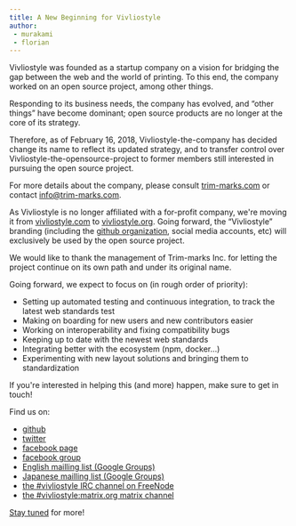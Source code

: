 ```yaml
---
title: A New Beginning for Vivliostyle
author:
 - murakami
 - florian
---
```


Vivliostyle was founded as a startup company on a vision for bridging the gap between the web and the world of printing. To this end, the company worked on an open source project, among other things.

Responding to its business needs, the company has evolved, and “other things” have become dominant; open source products are no longer at the core of its strategy.

Therefore, as of February 16, 2018, Vivliostyle-the-company has decided change its name to reflect its updated strategy, and to transfer control over Vivliostyle-the-opensource-project to former members still interested in pursuing the open source project.

For more details about the company, please consult [trim-marks.com](http://trim-marks.com/) or contact [info@trim-marks.com](mailto:info@trim-marks.com).

As Vivliostyle is no longer affiliated with a for-profit company, we're moving it from [vivliostyle.com](http://vivliostyle.com/) to [vivliostyle.org](https://vivliostyle.org/). Going forward, the “Vivliostyle” branding (including the [github organization](https://github.com/vivliostyle/), social media accounts, etc) will exclusively be used by the open source project.

We would like to thank the management of Trim-marks Inc. for letting the project continue on its own path and under its original name.

Going forward, we expect to focus on (in rough order of priority):
- Setting up automated testing and continuous integration, to track the latest web standards test
- Making on boarding for new users and new contributors easier
- Working on interoperability and fixing compatibility bugs
- Keeping up to date with the newest web standards
- Integrating better with the ecosystem (npm, docker…)
- Experimenting with new layout solutions and bringing them to standardization

If you're interested in helping this (and more) happen, make sure to get in touch!

Find us on:
* [github](http://github.com/vivliostyle/)
* [twitter](https://twitter.com/vivliostyle)
* [facebook page](https://www.facebook.com/vivliostyle)
* [facebook group](https://www.facebook.com/groups/vivliostyle)
* [English mailling list (Google Groups)](https://groups.google.com/forum/#!forum/vivliostyle)
* [Japanese mailling list (Google Groups)](https://groups.google.com/forum/#!forum/vivliostyle-ja)
* [the #vivliostyle IRC channel on FreeNode](irc://irc.freenode.net/vivliostyle)
* [the #vivliostyle:matrix.org matrix channel](https://matrix.to/#/#vivliostyle:matrix.org)

[Stay tuned](/blog/feed.atom) for more!
